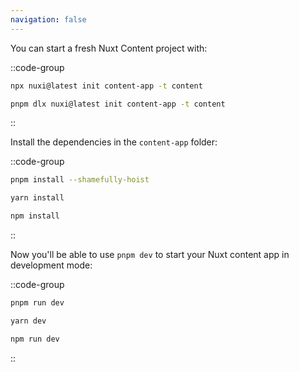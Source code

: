 ```yaml
---
navigation: false
---
```


You can start a fresh Nuxt Content project with:

::code-group
```bash [npx]
npx nuxi@latest init content-app -t content
```

```bash [pnpm]
pnpm dlx nuxi@latest init content-app -t content
```
::

Install the dependencies in the `content-app` folder:

::code-group
```bash [pnpm]
pnpm install --shamefully-hoist
```

```bash [yarn]
yarn install
```

```bash [npm]
npm install
```
::

Now you'll be able to use `pnpm dev` to start your Nuxt content app in development mode:

::code-group
```bash [pnpm]
pnpm run dev
```

```bash [yarn]
yarn dev
```

```bash [npm]
npm run dev
```
::

